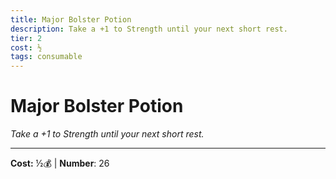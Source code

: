 ```yaml
---
title: Major Bolster Potion
description: Take a +1 to Strength until your next short rest.
tier: 2
cost: ½
tags: consumable
---
```

# Major Bolster Potion

_Take a +1 to Strength until your next short rest._

___
**Cost:** ½💰 | **Number**: 26
